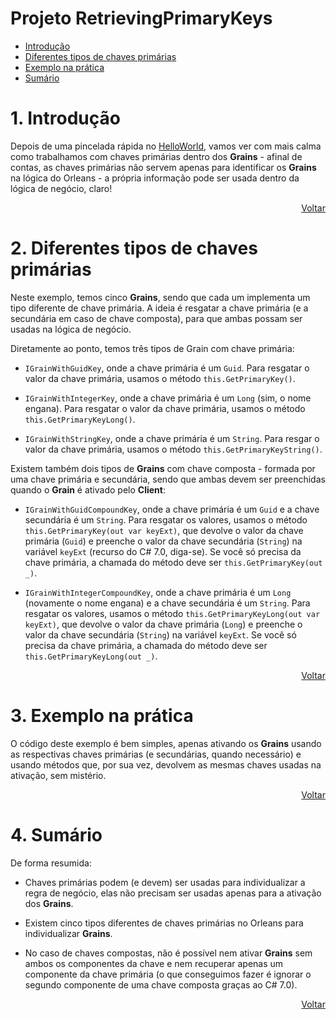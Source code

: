 # Projeto RetrievingPrimaryKeys

- [Introdução](#1-introdução)
- [Diferentes tipos de chaves primárias](#2-diferentes-tipos-de-chaves-primárias)
- [Exemplo na prática](#3-exemplo-na-prática)
- [Sumário](#4-sumário)

# 1. Introdução

Depois de uma pincelada rápida no [HelloWorld][01-HelloWorld], vamos ver com mais calma como trabalhamos com chaves primárias dentro dos **Grains** - afinal de contas, as chaves primárias não servem apenas para identificar os **Grains** na lógica do Orleans - a própria informação pode ser usada dentro da lógica de negócio, claro!

<div align="right">
	
[Voltar](#projeto-retrievingprimiarykeys)

</div>

# 2. Diferentes tipos de chaves primárias

Neste exemplo, temos cinco **Grains**, sendo que cada um implementa um tipo diferente de chave primária. A ideia é resgatar a chave primária (e a secundária em caso de chave composta), para que ambas possam ser usadas na lógica de negócio.

Diretamente ao ponto, temos três tipos de Grain com chave primária:

- `IGrainWithGuidKey`, onde a chave primária é um `Guid`. Para resgatar o valor da chave primária, usamos o método `this.GetPrimaryKey()`.

- `IGrainWithIntegerKey`, onde a chave primária é um `Long` (sim, o nome engana). Para resgatar o valor da chave primária, usamos o método `this.GetPrimaryKeyLong()`.

- `IGrainWithStringKey`, onde a chave primária é um `String`. Para resgar o valor da chave primária, usamos o método `this.GetPrimaryKeyString()`.

Existem também dois tipos de **Grains** com chave composta - formada por uma chave primária e secundária, sendo que ambas devem ser preenchidas quando o **Grain** é ativado pelo **Client**:

- `IGrainWithGuidCompoundKey`, onde a chave primária é um `Guid` e a chave secundária é um `String`. Para resgatar os valores, usamos o método `this.GetPrimaryKey(out var keyExt)`, que devolve o valor da chave primária (`Guid`) e preenche o valor da chave secundária (`String`) na variável `keyExt` (recurso do C# 7.0, diga-se). Se você só precisa da chave primária, a chamada do método deve ser `this.GetPrimaryKey(out _)`.

- `IGrainWithIntegerCompoundKey`, onde a chave primária é um `Long` (novamente o nome engana) e a chave secundária é um `String`. Para resgatar os valores, usamos o método `this.GetPrimaryKeyLong(out var keyExt)`, que devolve o valor da chave primária (`Long`) e preenche o valor da chave secundária (`String`) na variável `keyExt`. Se você só precisa da chave primária, a chamada do método deve ser `this.GetPrimaryKeyLong(out _)`.

<div align="right">
	
[Voltar](#projeto-retrievingprimiarykeys)

</div>

# 3. Exemplo na prática

O código deste exemplo é bem simples, apenas ativando os **Grains** usando as respectivas chaves primárias (e secundárias, quando necessário) e usando métodos que, por sua vez, devolvem as mesmas chaves usadas na ativação, sem mistério.

<div align="right">
	
[Voltar](#projeto-retrievingprimiarykeys)

</div>

# 4. Sumário

De forma resumida:

- Chaves primárias podem (e devem) ser usadas para individualizar a regra de negócio, elas não precisam ser usadas apenas para a ativação dos **Grains**.

- Existem cinco tipos diferentes de chaves primárias no Orleans para individualizar **Grains**.

- No caso de chaves compostas, não é possível nem ativar **Grains** sem ambos os componentes da chave e nem recuperar apenas um componente da chave primária (o que conseguimos fazer é ignorar o segundo componente de uma chave composta graças ao C# 7.0).

<div align="right">
	
[Voltar](#projeto-retrievingprimiarykeys)

</div>

[01-HelloWorld]: https://github.com/prrandrade/OrleansStudy/tree/master/Projetos/01-HelloWorld